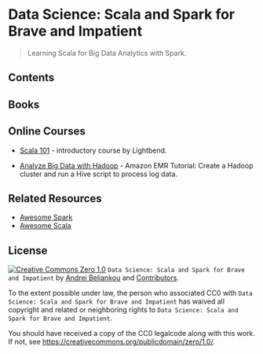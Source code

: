 # Data Science: Scala and Spark for Brave and Impatient

> Learning Scala for Big Data Analytics with Spark.


## Contents

## Books

## Online Courses

- [Scala 101](https://cognitiveclass.ai/courses/introduction-to-scala/) - introductory course by Lightbend.

- [Analyze Big Data with Hadoop](https://aws.amazon.com/getting-started/projects/analyze-big-data/) - Amazon EMR Tutorial: Create a Hadoop cluster and run a Hive script to process log data.

## Related Resources

- [Awesome Spark](https://github.com/awesome-spark/awesome-spark)
- [Awesome Scala](https://github.com/lauris/awesome-scala)

## License

[![Creative Commons Zero 1.0](http://mirrors.creativecommons.org/presskit/buttons/80x15/svg/cc-zero.svg)](https://creativecommons.org/publicdomain/zero/1.0/) `Data Science: Scala and Spark for Brave and Impatient` by [Andrei Beliankou](https://github.com/arbox) and
[Contributors][contributors].

To the extent possible under law, the person who associated CC0 with
`Data Science: Scala and Spark for Brave and Impatient`
has waived all copyright and related or neighboring rights to
`Data Science: Scala and Spark for Brave and Impatient`.

You should have received a copy of the CC0 legalcode along with this
work. If not, see <https://creativecommons.org/publicdomain/zero/1.0/>.

<!--- Links --->
[contributors]: https://github.com/arbox/data-science-with-ruby/graphs/contributors
